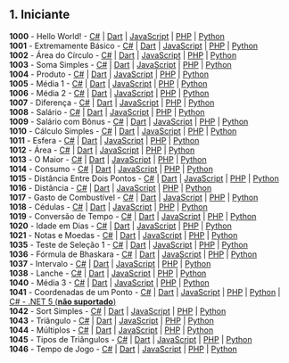 ## 1. Iniciante

**1000** - Hello World! - [C#](1000/1000.cs) | [Dart](1000/1000.dart) | [JavaScript](1000/1000.js) | [PHP](1000/1000.php) | [Python](1000/1000.py)\
**1001** - Extremamente Básico - [C#](1000/1001.cs) | [Dart](1000/1001.dart) | [JavaScript](1000/1001.js) | [PHP](1000/1001.php) | [Python](1000/1001.py)\
**1002** - Área do Círculo - [C#](1000/1002.cs) | [Dart](1000/1002.dart) | [JavaScript](1000/1002.js) | [PHP](1000/1002.php) | [Python](1000/1002.py)\
**1003** - Soma Simples - [C#](1000/1003.cs) | [Dart](1000/1003.dart) | [JavaScript](1000/1003.js) | [PHP](1000/1003.php) | [Python](1000/1003.py)\
**1004** - Produto - [C#](1000/1004.cs) | [Dart](1000/1004.dart) | [JavaScript](1000/1004.js) | [PHP](1000/1004.php) | [Python](1000/1004.py)\
**1005** - Média 1 - [C#](1000/1005.cs) | [Dart](1000/1005.dart) | [JavaScript](1000/1005.js) | [PHP](1000/1005.php) | [Python](1000/1005.py)\
**1006** - Média 2 - [C#](1000/1006.cs) | [Dart](1000/1006.dart) | [JavaScript](1000/1006.js) | [PHP](1000/1006.php) | [Python](1000/1006.py)\
**1007** - Diferença - [C#](1000/1007.cs) | [Dart](1000/1007.dart) | [JavaScript](1000/1007.js) | [PHP](1000/1007.php) | [Python](1000/1007.py)\
**1008** - Salário - [C#](1000/1008.cs) | [Dart](1000/1008.dart) | [JavaScript](1000/1008.js) | [PHP](1000/1008.php) | [Python](1000/1008.py)\
**1009** - Salário com Bônus - [C#](1000/1009.cs) | [Dart](1000/1009.dart) | [JavaScript](1000/1009.js) | [PHP](1000/1009.php) | [Python](1000/1009.py)\
**1010** - Cálculo Simples - [C#](1000/1010.cs) | [Dart](1000/1010.dart) | [JavaScript](1000/1010.js) | [PHP](1000/1010.php) | [Python](1000/1010.py)\
**1011** - Esfera - [C#](1000/1011.cs) | [Dart](1000/1011.dart) | [JavaScript](1000/1011.js) | [PHP](1000/1011.php) | [Python](1000/1011.py)\
**1012** - Área - [C#](1000/1012.cs) | [Dart](1000/1012.dart) | [JavaScript](1000/1012.js) | [PHP](1000/1012.php) | [Python](1000/1012.py)\
**1013** - O Maior - [C#](1000/1013.cs) | [Dart](1000/1013.dart) | [JavaScript](1000/1013.js) | [PHP](1000/1013.php) | [Python](1000/1013.py)\
**1014** - Consumo - [C#](1000/1014.cs) | [Dart](1000/1014.dart) | [JavaScript](1000/1014.js) | [PHP](1000/1014.php) | [Python](1000/1014.py)\
**1015** - Distância Entre Dois Pontos - [C#](1000/1015.cs) | [Dart](1000/1015.dart) | [JavaScript](1000/1015.js) | [PHP](1000/1015.php) | [Python](1000/1015.py)\
**1016** - Distância - [C#](1000/1016.cs) | [Dart](1000/1016.dart) | [JavaScript](1000/1016.js) | [PHP](1000/1016.php) | [Python](1000/1016.py)\
**1017** - Gasto de Combustível - [C#](1000/1017.cs) | [Dart](1000/1017.dart) | [JavaScript](1000/1017.js) | [PHP](1000/1017.php) | [Python](1000/1017.py)\
**1018** - Cédulas - [C#](1000/1018.cs) | [Dart](1000/1018.dart) | [JavaScript](1000/1018.js) | [PHP](1000/1018.php) | [Python](1000/1018.py)\
**1019** - Conversão de Tempo - [C#](1000/1019.cs) | [Dart](1000/1019.dart) | [JavaScript](1000/1019.js) | [PHP](1000/1019.php) | [Python](1000/1019.py)\
**1020** - Idade em Dias - [C#](1000/1020.cs) | [Dart](1000/1020.dart) | [JavaScript](1000/1020.js) | [PHP](1000/1020.php) | [Python](1000/1020.py)\
**1021** - Notas e Moedas - [C#](1000/1021.cs) | [Dart](1000/1021.dart) | [JavaScript](1000/1021.js) | [PHP](1000/1021.php) | [Python](1000/1021.py)\
**1035** - Teste de Seleção 1 - [C#](1000/1035.cs) | [Dart](1000/1035.dart) | [JavaScript](1000/1035.js) | [PHP](1000/1035.php) | [Python](1000/1035.py)\
**1036** - Fórmula de Bhaskara - [C#](1000/1036.cs) | [Dart](1000/1036.dart) | [JavaScript](1000/1036.js) | [PHP](1000/1036.php) | [Python](1000/1036.py)\
**1037** - Intervalo - [C#](1000/1037.cs) | [Dart](1000/1037.dart) | [JavaScript](1000/1037.js) | [PHP](1000/1037.php) | [Python](1000/1037.py)\
**1038** - Lanche - [C#](1000/1038.cs) | [Dart](1000/1038.dart) | [JavaScript](1000/1038.js) | [PHP](1000/1038.php) | [Python](1000/1038.py)\
**1040** - Média 3 - [C#](1000/1040.cs) | [Dart](1000/1040.dart) | [JavaScript](1000/1040.js) | [PHP](1000/1040.php) | [Python](1000/1040.py)\
**1041** - Coordenadas de um Ponto - [C#](1000/1041.cs) | [Dart](1000/1041.dart) | [JavaScript](1000/1041.js) | [PHP](1000/1041.php) | [Python](1000/1041.py) | [C# - .NET 5 (**não suportado**)](1000/1041.net5.cs)\
**1042** - Sort Simples - [C#](1000/1042.cs) | [Dart](1000/1042.dart) | [JavaScript](1000/1042.js) | [PHP](1000/1042.php) | [Python](1000/1042.py)\
**1043** - Triângulo - [C#](1000/1043.cs) | [Dart](1000/1043.dart) | [JavaScript](1000/1043.js) | [PHP](1000/1043.php) | [Python](1000/1043.py)\
**1044** - Múltiplos - [C#](1000/1044.cs) | [Dart](1000/1044.dart) | [JavaScript](1000/1044.js) | [PHP](1000/1044.php) | [Python](1000/1044.py)\
**1045** - Tipos de Triângulos - [C#](1000/1045.cs) | [Dart](1000/1045.dart) | [JavaScript](1000/1045.js) | [PHP](1000/1045.php) | [Python](1000/1045.py)\
**1046** - Tempo de Jogo - [C#](1000/1046.cs) | [Dart](1000/1046.dart) | [JavaScript](1000/1046.js) | [PHP](1000/1046.php) | [Python](1000/1046.py)
